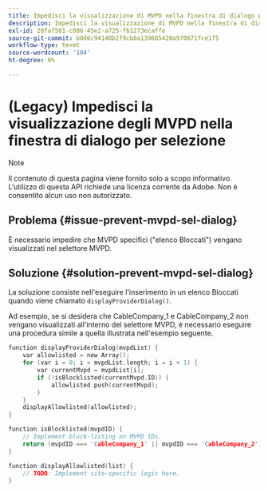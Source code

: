 ```yaml
---
title: Impedisci la visualizzazione di MVPD nella finestra di dialogo per selezione
description: Impedisci la visualizzazione di MVPD nella finestra di dialogo per selezione
exl-id: 20faf501-c006-45e2-a725-fb1273ecaffe
source-git-commit: b0d6c94148b2f9cb8a139685420a970671fce1f5
workflow-type: tm+mt
source-wordcount: '104'
ht-degree: 0%

---
```


# (Legacy) Impedisci la visualizzazione degli MVPD nella finestra di dialogo per selezione

>[!NOTE]
>
>Il contenuto di questa pagina viene fornito solo a scopo informativo. L’utilizzo di questa API richiede una licenza corrente da Adobe. Non è consentito alcun uso non autorizzato.

## Problema {#issue-prevent-mvpd-sel-dialog}

È necessario impedire che MVPD specifici (&quot;elenco Bloccati&quot;) vengano visualizzati nel selettore MVPD.


## Soluzione {#solution-prevent-mvpd-sel-dialog}

La soluzione consiste nell&#39;eseguire l&#39;inserimento in un elenco Bloccati quando viene chiamato `displayProviderDialog()`.

Ad esempio, se si desidera che CableCompany_1 e CableCompany_2 non vengano visualizzati all&#39;interno del selettore MVPD, è necessario eseguire una procedura simile a quella illustrata nell&#39;esempio seguente.

```C
function displayProviderDialog(mvpdList) {
    var allowlisted = new Array();
    for (var i = 0; i < mvpdList.length; i = i + 1) {
        var currentMvpd = mvpdList[i];
        if (!isBlocklisted(currentMvpd.ID)) {
            allowlisted.push(currentMvpd);
        }
    }
    displayAllowlisted(allowlisted);
}

function isBlocklisted(mvpdID) {
    // Implement block-listing on MVPD IDs.
    return (mvpdID === 'CableCompany_1' || mvpdID === 'CableCompany_2');
}

function displayAllowlisted(list) {
    // TODO: Implement site-specific logic here.
} 
```

<!--
**Related Information**

* [Allow MVPDs in the Selection Dialog](/help/authentication/allow-mvpd-selectn-dialog.md)
* **Code samples**
* [Programmer integration guide](/help/authentication/programmer-integration-guide-overview.md)
-->
